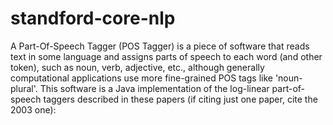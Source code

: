 # standford-core-nlp


A Part-Of-Speech Tagger (POS Tagger) is a piece of software that reads text in some language and assigns parts of speech to each word (and other token), such as noun, verb, adjective, etc., although generally computational applications use more fine-grained POS tags like 'noun-plural'. This software is a Java implementation of the log-linear part-of-speech taggers described in these papers (if citing just one paper, cite the 2003 one):
